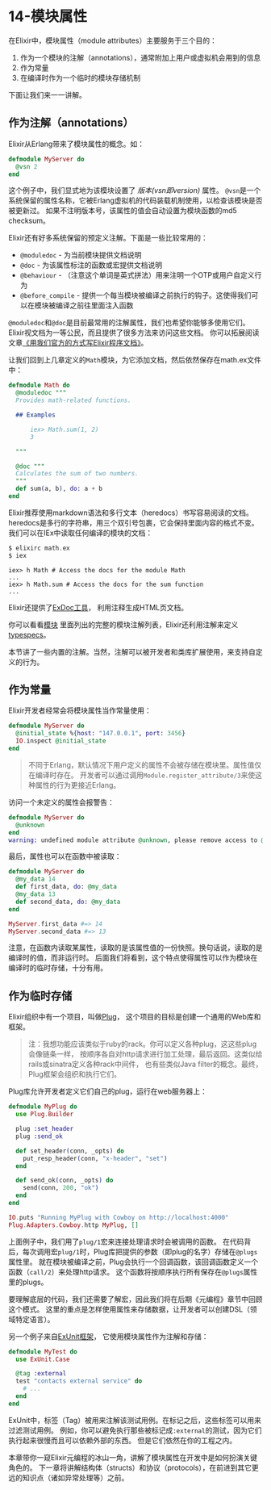 14-模块属性
===========

在Elixir中，模块属性（module attributes）主要服务于三个目的：
  1. 作为一个模块的注解（annotations），通常附加上用户或虚拟机会用到的信息
  2. 作为常量
  3. 在编译时作为一个临时的模块存储机制

下面让我们来一一讲解。

## 作为注解（annotations）

Elixir从Erlang带来了模块属性的概念。如：

```elixir
defmodule MyServer do
  @vsn 2
end
```

这个例子中，我们显式地为该模块设置了 _版本(vsn即version)_ 属性。
`@vsn`是一个系统保留的属性名称，它被Erlang虚拟机的代码装载机制使用，以检查该模块是否被更新过。
如果不注明版本号，该属性的值会自动设置为模块函数的md5 checksum。

Elixir还有好多系统保留的预定义注解。下面是一些比较常用的：

  * `@moduledoc` - 为当前模块提供文档说明
  * `@doc` - 为该属性标注的函数或宏提供文档说明
  * `@behaviour` - （注意这个单词是英式拼法）用来注明一个OTP或用户自定义行为
  * `@before_compile` - 提供一个每当模块被编译之前执行的钩子。这使得我们可以在模块被编译之前往里面注入函数

`@moduledoc`和`@doc`是目前最常用的注解属性，我们也希望你能够多使用它们。
Elixir视文档为一等公民，而且提供了很多方法来访问这些文档。
你可以拓展阅读文章[《用我们官方的方式写Elixir程序文档》](http://elixir-lang.org/docs/stable/elixir/writing-documentation.html)。

让我们回到上几章定义的`Math`模块，为它添加文档，然后依然保存在math.ex文件中：

```elixir
defmodule Math do
  @moduledoc """
  Provides math-related functions.

  ## Examples

      iex> Math.sum(1, 2)
      3

  """

  @doc """
  Calculates the sum of two numbers.
  """
  def sum(a, b), do: a + b
end
```

Elixir推荐使用markdown语法和多行文本（heredocs）书写容易阅读的文档。
heredocs是多行的字符串，用三个双引号包裹，它会保持里面内容的格式不变。
我们可以在IEx中读取任何编译的模块的文档：

```elixir
$ elixirc math.ex
$ iex
```

```
iex> h Math # Access the docs for the module Math
...
iex> h Math.sum # Access the docs for the sum function
...
```

Elixir还提供了[ExDoc工具](https://github.com/elixir-lang/ex_doc)，
利用注释生成HTML页文档。

你可以看看[模块](http://elixir-lang.org/docs/stable/elixir/Module.html)
里面列出的完整的模块注解列表，Elixir还利用注解来定义[typespecs](../20-typespecs-behaviors.md)。

本节讲了一些内置的注解。当然，注解可以被开发者和类库扩展使用，来支持自定义的行为。

## 作为常量

Elixir开发者经常会将模块属性当作常量使用：

```elixir
defmodule MyServer do
  @initial_state %{host: "147.0.0.1", port: 3456}
  IO.inspect @initial_state
end
```

>不同于Erlang，默认情况下用户定义的属性不会被存储在模块里。属性值仅在编译时存在。
开发者可以通过调用`Module.register_attribute/3`来使这种属性的行为更接近Erlang。

访问一个未定义的属性会报警告：

```elixir
defmodule MyServer do
  @unknown
end
warning: undefined module attribute @unknown, please remove access to @unknown or explicitly set it to nil before access
```

最后，属性也可以在函数中被读取：

```elixir
defmodule MyServer do
  @my_data 14
  def first_data, do: @my_data
  @my_data 13
  def second_data, do: @my_data
end

MyServer.first_data #=> 14
MyServer.second_data #=> 13
```

注意，在函数内读取某属性，读取的是该属性值的一份快照。换句话说，读取的是编译时的值，而非运行时。
后面我们将看到，这个特点使得属性可以作为模块在编译时的临时存储，十分有用。

## 作为临时存储

Elixir组织中有一个项目，叫做[Plug](https://github.com/elixir-lang/plug)，
这个项目的目标是创建一个通用的Web库和框架。

>注：我想功能应该类似于ruby的rack。你可以定义各种plug，这这些plug会像链条一样，
按顺序各自对http请求进行加工处理，最后返回。这类似给rails或sinatra定义各种rack中间件，
也有些类似Java filter的概念。最终，Plug框架会组织和执行它们。

Plug库允许开发者定义它们自己的plug，运行在web服务器上：

```elixir
defmodule MyPlug do
  use Plug.Builder

  plug :set_header
  plug :send_ok

  def set_header(conn, _opts) do
    put_resp_header(conn, "x-header", "set")
  end

  def send_ok(conn, _opts) do
    send(conn, 200, "ok")
  end
end

IO.puts "Running MyPlug with Cowboy on http://localhost:4000"
Plug.Adapters.Cowboy.http MyPlug, []
```

上面例子中，我们用了`plug/1`宏来连接处理请求时会被调用的函数。
在代码背后，每次调用宏`plug/1`时，Plug库把提供的参数（即plug的名字）存储在`@plugs`属性里。
就在模块被编译之前，Plug会执行一个回调函数，该回调函数定义一个函数（`call/2`）来处理http请求。
这个函数将按顺序执行所有保存在`@plugs`属性里的plugs。

要理解底层的代码，我们还需要了解宏，因此我们将在后期《元编程》章节中回顾这个模式。
这里的重点是怎样使用属性来存储数据，让开发者可以创建DSL（领域特定语言）。

另一个例子来自[ExUnit框架](http://elixir-lang.org/docs/stable/ex_unit/)，
它使用模块属性作为注解和存储：

```elixir
defmodule MyTest do
  use ExUnit.Case

  @tag :external
  test "contacts external service" do
    # ...
  end
end
```

ExUnit中，标签（Tag）被用来注解该测试用例。在标记之后，这些标签可以用来过滤测试用例。
例如，你可以避免执行那些被标记成`:external`的测试，因为它们执行起来很慢而且可以依赖外部的东西。
但是它们依然在你的工程之内。

本章带你一窥Elixir元编程的冰山一角，讲解了模块属性在开发中是如何扮演关键角色的。
下一章将讲解结构体（structs）和协议（protocols），在前进到其它更远的知识点（诸如异常处理等）之前。
